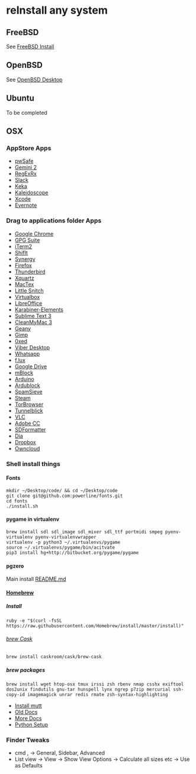 # reInstall any system

## FreeBSD

See [FreeBSD Install](https://github.com/SteveClement/sysadmin/tree/master/tools/install)

## OpenBSD

See [OpenBSD Desktop](../Sysadmin/OpenBSD/Desktop.md)

## Ubuntu

To be completed

## OSX

### AppStore Apps

* [pwSafe](https://itunes.apple.com/us/app/pwsafe-password-safe-compatible/id520993579)
* [Gemini 2](https://itunes.apple.com/us/app/id1090488118)
* [RegExRx](https://itunes.apple.com/us/app/regexrx/id498370702)
* [Slack](https://itunes.apple.com/us/app/slack/id803453959)
* [Keka](https://itunes.apple.com/lu/app/keka/id470158793)
* [Kaleidoscope](https://itunes.apple.com/us/app/kaleidoscope/id587512244)
* [Xcode](https://itunes.apple.com/us/app/xcode/id497799835)
* [Evernote](https://itunes.apple.com/us/app/evernote-stay-organized/id406056744)

### Drag to applications folder Apps

* [Google Chrome](https://www.google.com/chrome/)
* [GPG Suite](https://gpgtools.org/)
* [iTerm2](https://iterm2.com/downloads/stable/latest)
* [ShifIt](https://github.com/fikovnik/ShiftIt/releases)
* [Synergy](http://synergy-project.org/)
* [Firefox](https://getfirefox.com)
* [Thunderbird](https://getthunderbird.com)
* [Xquartz](http://xquartz.macosforge.org/)
* [MacTex](https://tug.org/mactex/)
* [Little Snitch](https://www.obdev.at/products/littlesnitch/index.html)
* [Virtualbox](https://virtualbox.org)
* [LibreOffice](https://www.libreoffice.org/download)
* [Karabiner-Elements](https://github.com/tekezo/Karabiner-Elements)
* [Sublime Text 3](https://www.sublimetext.com/3)
* [CleanMyMac 3](http://macpaw.com/cleanmymac)
* [Geany](https://www.geany.org/Download/Releases)
* [Gimp](https://www.gimp.org/downloads/)
* [0xed](http://www.suavetech.com/cgi-bin/download.cgi?0xED.tar.bz2)
* [Viber Desktop](https://download.cdn.viber.com/desktop/mac/Viber.dmg)
* [Whatsapp](https://web.whatsapp.com/desktop/mac/files/WhatsApp.dmg)
* [f.lux](https://justgetflux.com/dlmac.html)
* [Google Drive](https://www.google.com/drive/download/)
* [mBlock](http://www.mblock.cc/)
* [Arduino](https://www.arduino.cc/en/Main/Software)
* [Ardublock](http://blog.ardublock.com/engetting-started-ardublockzhardublock/)
* [SpamSieve](https://c-command.com/spamsieve/)
* [Steam](https://steamcdn-a.akamaihd.net/client/installer/steam.dmg)
* [TorBrowser](https://www.torproject.org/projects/torbrowser.html.en#downloads)
* [Tunnelblick](https://tunnelblick.net/downloads.html)
* [VLC](https://www.videolan.org/vlc/download-macosx.html)
* [Adobe CC](https://creative.adobe.com/products/download/creative-cloud)
* [SDFormatter](https://www.sdcard.org/downloads/formatter_4/eula_mac/index.html)
* [Dia](http://dia-installer.de/download/macosx.html.en)
* [Dropbox](https://www.dropbox.com/downloading)
* [Owncloud](https://owncloud.org/install/#install-clients)

### Shell install things

#### Fonts

```
mkdir ~/Desktop/code/ && cd ~/Desktop/code
git clone git@github.com:powerline/fonts.git
cd fonts
./install.sh
```

#### pygame in virtualenv

```
brew install sdl sdl_image sdl_mixer sdl_ttf portmidi smpeg pyenv-virtualenv pyenv-virtualenvwrapper
virtualenv -p python3 ~/.virtualenvs/pygame
source ~/.virtualenvs/pygame/bin/acitvate
pip3 install hg+http://bitbucket.org/pygame/pygame
```

#### pgzero

Main install [README.md](https://github.com/CoderDojoLu/pgzero-examples/blob/master/README.md)

#### [Homebrew](http://brew.sh/)

##### Install

```
ruby -e "$(curl -fsSL https://raw.githubusercontent.com/Homebrew/install/master/install)"
``` 

###### [brew Cask](https://github.com/caskroom/homebrew-cask)

```
brew install caskroom/cask/brew-cask
```

##### brew packages

```
brew install wget htop-osx tmux irssi zsh rbenv nmap csshx exiftool dos2unix findutils gnu-tar hunspell lynx ngrep p7zip mercurial ssh-copy-id imagemagick unrar redis rmate zsh-syntax-highlighting 
```

* [Install mutt](../Sysadmin/OSX/mutt.md)
* [Old Docs](../Sysadmin/OSX/Tips.md)
* [More Docs](../InfoSec/GeneralProtection.md)
* [Python Setup](../Devel/python.md)

### Finder Tweaks

* cmd , -> General, Sidebar, Advanced
* List view -> View -> Show View Options -> Calculate all sizes etc -> Use as Defaults

